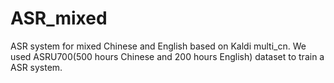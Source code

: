 # ASR_mixed
ASR system for mixed Chinese and English based on Kaldi multi_cn.
We used ASRU700(500 hours Chinese and 200 hours English) dataset to train a ASR system.
